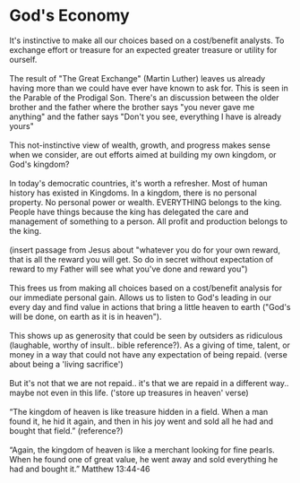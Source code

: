 # God's Economy
<Nav></Nav>

It's instinctive to make all our choices based on a cost/benefit analysts. To exchange effort or treasure for an expected greater treasure or utility for ourself.
<br><br>
The result of "The Great Exchange" (Martin Luther) leaves us already having more than we could have ever have known to ask for. This is seen in the Parable of the Prodigal Son. There's an discussion between the older brother and the father where the brother says "you never gave me anything" and the father says "Don't you see, everything I have is already yours"
<br><br>
This not-instinctive view of wealth, growth, and progress makes sense when we consider, are out efforts aimed at building my own kingdom, or God's kingdom?
<br><br>
In today's democratic countries, it's worth a refresher. Most of human history has existed in Kingdoms. In a kingdom, there is no personal property. No personal power or wealth. EVERYTHING belongs to the king. People have things because the king has delegated the care and management of something to a person. All profit and production belongs to the king.
<br><br>
(insert passage from Jesus about "whatever you do for your own reward, that is all the reward you will get. So do in secret without expectation of reward to my Father will see what you've done and reward you")
<br><br>
This frees us from making all choices based on a cost/benefit analysis for our immediate personal gain. Allows us to listen to God's leading in our every day and find value in actions that bring a little heaven to earth ("God's will be done, on earth as it is in heaven").
<br><br>
This shows up as generosity that could be seen by outsiders as ridiculous (laughable, worthy of insult.. bible reference?). As a giving of time, talent, or money in a way that could not have any expectation of being repaid. (verse about being a 'living sacrifice')
<br><br>
But it's not that we are not repaid.. it's that we are repaid in a different way.. maybe not even in this life. ('store up treasures in heaven' verse)
<br><br>
“The kingdom of heaven is like treasure hidden in a field. When a man found it, he hid it again, and
then in his joy went and sold all he had and bought that field.” (reference?)
<br><br>
“Again, the kingdom of heaven is like a merchant looking for fine pearls. When he found one of
great value, he went away and sold everything he had and bought it.” Matthew 13:44-46
